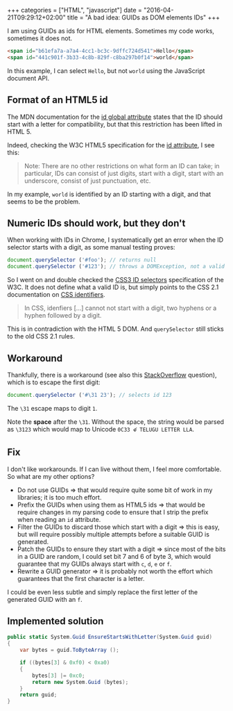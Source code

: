 +++
categories = ["HTML", "javascript"]
date = "2016-04-21T09:29:12+02:00"
title = "A bad idea: GUIDs as DOM elements IDs"
+++

I am using GUIDs as ids for HTML elements. Sometimes my code works,
sometimes it does not.

```html
<span id="b61efa7a-a7a4-4cc1-bc3c-9dffc724d541">Hello</span>
<span id="441c901f-3b33-4c8b-829f-c8ba297b0f14">world</span>
```

In this example, I can select `Hello`, but not `world` using the
JavaScript document API.

## Format of an HTML5 id

The MDN documentation for the [id global attribute](https://developer.mozilla.org/en-US/docs/Web/HTML/Global_attributes/id)
states that the ID should start with a letter for compatibility, but that
this restriction has been lifted in HTML 5.

Indeed, checking the W3C HTML5 specification for the
[id attribute](http://www.w3.org/TR/html5/dom.html#the-id-attribute),
I see this:

> Note: There are no other restrictions on what form an ID can take;
> in particular, IDs can consist of just digits, start with a digit,
> start with an underscore, consist of just punctuation, etc.

In my example, `world` is identified by an ID starting with a digit,
and that seems to be the problem. 

## Numeric IDs should work, but they don't

When working with IDs in Chrome, I systematically get an error when
the ID selector starts with a digit, as some manual testing proves:

```javascript
document.querySelector ('#foo'); // returns null
document.querySelector ('#123'); // throws a DOMException, not a valid selector
```

So I went on and double checked the [CSS3 ID selectors](http://www.w3.org/TR/css3-selectors/#id-selectors)
specification of the W3C. It does not define what a valid ID is, but
simply points to the CSS 2.1 documentation on
[CSS identifiers](http://www.w3.org/TR/CSS21/syndata.html#value-def-identifier).

> In CSS, idenfiers [...] cannot not start with a digit, two hyphens
> or a hyphen followed by a digit.

This is in contradiction with the HTML 5 DOM. And `querySelector`
still sticks to the old CSS 2.1 rules.

## Workaround

Thankfully, there is a workaround (see also this [StackOverflow](http://stackoverflow.com/questions/5672903/can-i-have-a-div-with-id-as-number) question),
which is to escape the first digit:

```javascript
document.querySelector ('#\31 23'); // selects id 123
```

The `\31` escape maps to digit `1`.

Note the **space** after the `\31`. Without the space,
the string would be parsed as `\3123` which would map to Unicode
`0C33 ళ TELUGU LETTER LLA`.

## Fix

I don't like workarounds. If I can live without them, I feel more
comfortable. So what are my other options?

* Do not use GUIDs &rArr; that would require quite some bit of work in
  my libraries; it is too much effort.
* Prefix the GUIDs when using them as HTML5 ids &rArr; that would be
  require changes in my parsing code to ensure that I strip the prefix
  when reading an `id` attribute.
* Filter the GUIDs to discard those which start with a digit &rArr;
  this is easy, but will require possibly multiple attempts before a
  suitable GUID is generated.
* Patch the GUIDs to ensure they start with a digit &rArr; since most
  of the bits in a GUID are random, I could set bit 7 and 6 of byte 3,
  which would guarantee that my GUIDs always start with `c`, `d`, `e`
  or `f`.
* Rewrite a GUID generator &rArr; it is probably not worth the effort
  which guarantees that the first character is a letter.

I could be even less subtle and simply replace the first letter
of the generated GUID with an `f`.

## Implemented solution

```csharp
public static System.Guid EnsureStartsWithLetter(System.Guid guid)
{
    var bytes = guid.ToByteArray ();

    if ((bytes[3] & 0xf0) < 0xa0)
    {
        bytes[3] |= 0xc0;
        return new System.Guid (bytes);
    }
    return guid;
}
```
